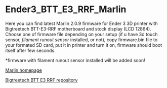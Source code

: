 # Ender3_BTT_E3_RRF_Marlin

Here you can find latest Marlin 2.0.9 firmware for Ender 3 3D printer with 
Bigtreetech BTT-E3-RRF motherboard and stock display (LCD 12864).
Choose one of firmware file depending on your setup (if u have 3d touch sensor, *filament runout sensor* installed, or not),
copy firmware.bin file to your formated SD card, put it in printer and turn it on, firmware should boot itself after few seconds. 

*firmware with filament runout sensor installed will be added soon!

[Marlin homepage](https://marlinfw.org/)

[Bigtreetech BTT E3 RRF repository](https://github.com/bigtreetech/BTT-E3-RRF)
